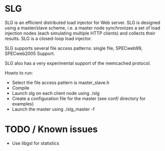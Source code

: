 SLG
===

SLG is an efficient distributed load injector for Web server. SLG is designed using a master/slave scheme, i.e. a master node  synchronizes a set of load injection nodes (each simulating multiple HTTP clients) and collects their results. SLG is a closed-loop load injector. 

SLG supports several file access patterns: single file, SPECweb99, SPECweb2005 Support.

SLG also has a very experimental support of the memcached protocol.

Howto to run:
 * Select the file access pattern is master_slave.h
 * Compile
 * Launch slg on each client node using ./slg <port>
 * Create a configuration file for the master (see conf/ directory for examples)
 * Launch the master using ./slg_master -f <configuration file>

TODO / Known issues
===================

* Use libgsl for statistics
